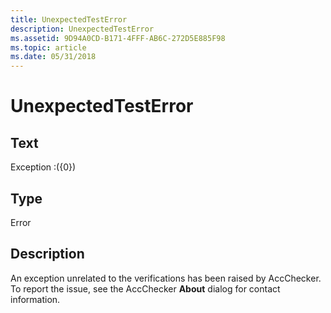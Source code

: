 ```yaml
---
title: UnexpectedTestError
description: UnexpectedTestError
ms.assetid: 9D94A0CD-B171-4FFF-AB6C-272D5E885F98
ms.topic: article
ms.date: 05/31/2018
---
```


# UnexpectedTestError

## Text

Exception :({0})

## Type

Error

## Description

An exception unrelated to the verifications has been raised by AccChecker. To report the issue, see the AccChecker **About** dialog for contact information.

 

 





